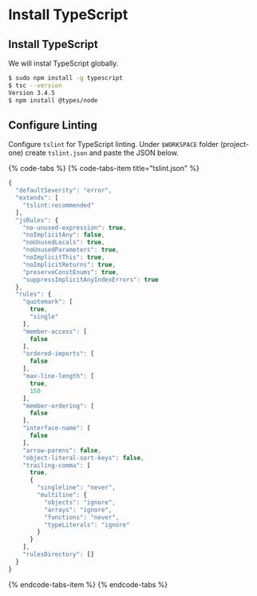 # Install TypeScript

## Install TypeScript

We will instal TypeScript globally.

```bash
$ sudo npm install -g typescript
$ tsc --version
Version 3.4.5
$ npm install @types/node
```

## Configure Linting

Configure `tslint` for TypeScript linting. Under `$WORKSPACE` folder \(project-one\) create `tslint.json` and paste the JSON below.

{% code-tabs %}
{% code-tabs-item title="tslint.json" %}
```javascript
{
  "defaultSeverity": "error",
  "extends": [
    "tslint:recommended"
  ],
  "jsRules": {
    "no-unused-expression": true,
    "noImplicitAny": false,
    "noUnusedLocals": true,
    "noUnusedParameters": true,
    "noImplicitThis": true,
    "noImplicitReturns": true,
    "preserveConstEnums": true,
    "suppressImplicitAnyIndexErrors": true
  },
  "rules": {
    "quotemark": [
      true,
      "single"
    ],
    "member-access": [
      false
    ],
    "ordered-imports": [
      false
    ],
    "max-line-length": [
      true,
      150
    ],
    "member-ordering": [
      false
    ],
    "interface-name": [
      false
    ],
    "arrow-parens": false,
    "object-literal-sort-keys": false,
    "trailing-comma": [
      true,
      {
        "singleline": "never",
        "multiline": {
          "objects": "ignore",
          "arrays": "ignore",
          "functions": "never",
          "typeLiterals": "ignore"
        }
      }
    ],
    "rulesDirectory": []
  }
}
```
{% endcode-tabs-item %}
{% endcode-tabs %}

